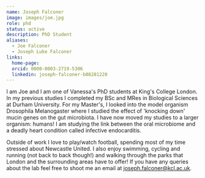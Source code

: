 ```yaml
---
name: Joseph Falconer
image: images/joe.jpg
role: phd
status: active
description: PhD Student
aliases:
  - Joe Falconer
  - Joseph Luke Falconer
links:
  home-page: 
  orcid: 0000-0003-2719-5306
  linkedin: joseph-falconer-b08281220
---
```


I am Joe and I am one of Vanessa's PhD students at King's College London. In my previous studies I completed my BSc and MRes in Biological Sciences at Durham University. For my Master's, I looked into the model organism Drosophila Melanogaster where I studied the effect of 'knocking down' mucin genes on the gut microbiota. I have now moved my studies to a larger organism: humans! I am studying the link between the oral microbiome and a deadly heart condition called infective endocarditis. 

Outside of work I love to play/watch football, spending most of my time stressed about Newcastle United. I also enjoy swimming, cycling and running (not back to back though!) and walking through the parks that London and the surrounding areas have to offer! If you have any queries about the lab feel free to shoot me an email at joseph.falconer@kcl.ac.uk.

